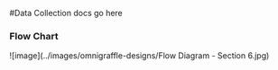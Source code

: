 #Data Collection docs go here

### Flow Chart
![image](../images/omnigraffle-designs/Flow Diagram - Section 6.jpg)